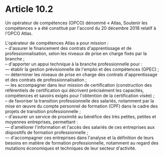# Article 10.2

Un opérateur de compétences (OPCO) dénommé « Atlas, Soutenir les compétences » a été constitué par l'accord du 20 décembre 2018 relatif à l'OPCO Atlas.

L'opérateur de compétences Atlas a pour mission :  
 – d'assurer le financement des contrats d'apprentissage et de professionnalisation, selon les niveaux de prise en charge fixés par la branche ;  
 – d'apporter un appui technique à la branche professionnelle pour :  
 –– établir la gestion prévisionnelle de l'emploi et des compétences (GPEC) ;  
 –– déterminer les niveaux de prise en charge des contrats d'apprentissage et des contrats de professionnalisation ;  
 –– les accompagner dans leur mission de certification (construction des référentiels de certification qui décrivent précisément les capacités, compétences et savoirs exigés pour l'obtention de la certification visée) ;  
 – de favoriser la transition professionnelle des salariés, notamment par la mise en œuvre du compte personnel de formation (CPF) dans le cadre des projets de transition professionnelle ;  
 – d'assurer un service de proximité au bénéfice des très petites, petites et moyennes entreprises, permettant :  
 –– d'améliorer l'information et l'accès des salariés de ces entreprises aux dispositifs de formation professionnelle ;  
 –– d'accompagner ces entreprises dans l'analyse et la définition de leurs besoins en matière de formation professionnelle, notamment au regard des mutations économiques et techniques de leur secteur d'activité.

